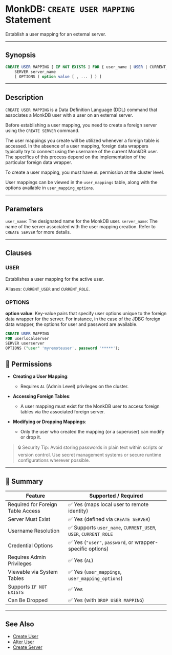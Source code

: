 # MonkDB: `CREATE USER MAPPING` Statement

Establish a user mapping for an external server.

---

## Synopsis

```sql
CREATE USER MAPPING [ IF NOT EXISTS ] FOR { user_name | USER | CURRENT_ROLE | CURRENT_USER }
    SERVER server_name
    [ OPTIONS ( option value [ , ... ] ) ]
```

---

## Description

`CREATE USER MAPPING` is a Data Definition Language (DDL) command that associates a MonkDB user with a user on an external server.

Before establishing a user mapping, you need to create a foreign server using the `CREATE SERVER` command.

The user mappings you create will be utilized whenever a foreign table is accessed. In the absence of a user mapping, foreign data wrappers typically try to connect using the username of the current MonkDB user. The specifics of this process depend on the implementation of the particular foreign data wrapper. 

To create a user mapping, you must have `AL` permission at the cluster level.

User mappings can be viewed in the `user_mappings` table, along with the options available in `user_mapping_options`.

---

## Parameters

`user_name`: The designated name for the MonkDB user.
`server_name`: The name of the server associated with the user mapping creation. Refer to `CREATE SERVER` for more details.

---

## Clauses  

### USER  

Establishes a user mapping for the active user.  

Aliases: `CURRENT_USER` and `CURRENT_ROLE`. 

### OPTIONS  

**option value**:  Key-value pairs that specify user options unique to the foreign data wrapper for the server. For instance, in the case of the JDBC foreign data wrapper, the options for user and password are available.

```sql
CREATE USER MAPPING
FOR userlocalserver
SERVER userserver
OPTIONS ("user" 'myremoteuser', password '*****');
```

## 🔐 Permissions

- **Creating a User Mapping**:
  - Requires `AL` (Admin Level) privileges on the cluster.
  
- **Accessing Foreign Tables**:
  - A user mapping must exist for the MonkDB user to access foreign tables via the associated foreign server.

- **Modifying or Dropping Mappings**:
  - Only the user who created the mapping (or a superuser) can modify or drop it.

> 🔒 Security Tip: Avoid storing passwords in plain text within scripts or version control. Use secret management systems or secure runtime configurations wherever possible.

---

## 🏁 Summary

| Feature                           | Supported / Required                                                |
|-----------------------------------|---------------------------------------------------------------------|
| Required for Foreign Table Access | ✅ Yes (maps local user to remote identity)                         |
| Server Must Exist                 | ✅ Yes (defined via `CREATE SERVER`)                                |
| Username Resolution               | ✅ Supports `user_name`, `CURRENT_USER`, `USER`, `CURRENT_ROLE`     |
| Credential Options                | ✅ Yes (`"user"`, `password`, or wrapper-specific options)          |
| Requires Admin Privileges         | ✅ Yes (`AL`)                                                       |
| Viewable via System Tables        | ✅ Yes (`user_mappings`, `user_mapping_options`)                    |
| Supports `IF NOT EXISTS`          | ✅ Yes                                                              |
| Can Be Dropped                    | ✅ Yes (with `DROP USER MAPPING`)                                   |

---

## See Also

- [Create User](./37_CREATE_USER.md)
- [Alter User](./18_ALTER_USER.md)
- [Create Server](./32_CREATE_SERVER.md)